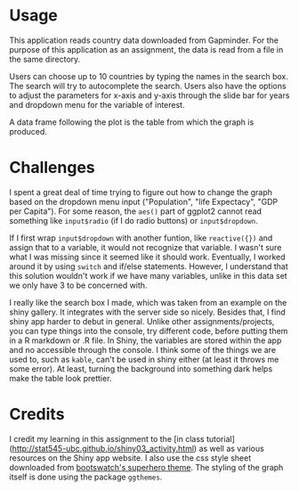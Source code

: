 
# Usage 
This application reads country data downloaded from Gapminder. For the purpose of this application as an assignment, the data is read from a file in the same directory. 

Users can choose up to 10 countries by typing the names in the search box. The search will try to autocomplete the search. Users also have the options to adjust the parameters for x-axis and y-axis through the slide bar for years and dropdown menu for the variable of interest. 

A data frame following the plot is the table from which the graph is produced. 

# Challenges 
I spent a great deal of time trying to figure out how to change the graph based on the dropdown menu input ("Population", "life Expectacy", "GDP per Capita"). For some reason, the `aes()` part of ggplot2 cannot read something like `input$radio` (if I do radio buttons) or `input$dropdown`. 

If I first wrap `input$dropdown` with another funtion, like `reactive({})` and assign that to a variable, it would not recognize that variable. I wasn't sure what I was missing since it seemed like it should work. Eventually, I worked around it by using `switch` and if/else statements. However, I understand that this solution wouldn't work if we have many variables, unlike in this data set we only have 3 to be concerned with. 

I really like the search box I made, which was taken from an example on the shiny gallery. It integrates with the server side so nicely. Besides that, I find shiny app harder to debut in general. Unlike other assignments/projects, you can type things into the console, try different code, before putting them in a R markdown or .R file. In Shiny, the variables are stored within the app and no accessible through the console. I think some of the things we are used to, such as `kable`, can't be used in shiny either (at least it throws me some error). At least, turning the background into something dark helps make the table look prettier.

# Credits 

I credit my learning in this assignment to the [in class tutorial] (http://stat545-ubc.github.io/shiny03_activity.html) as well as various resources on the Shiny app website. I also use the css style sheet downloaded from [bootswatch's superhero theme](http://bootswatch.com/superhero/). The styling of the graph itself is done using the package `ggthemes`. 
